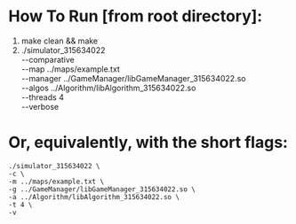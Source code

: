 # How To Run [from root directory]:
1. make clean && make
2. ./simulator_315634022 \
    --comparative \
    --map ../maps/example.txt \
    --manager ../GameManager/libGameManager_315634022.so \
    --algos ../Algorithm/libAlgorithm_315634022.so \
    --threads 4 \
    --verbose 

# Or, equivalently, with the short flags:
    ./simulator_315634022 \
    -c \
    -m ../maps/example.txt \
    -g ../GameManager/libGameManager_315634022.so \
    -a ../Algorithm/libAlgorithm_315634022.so \
    -t 4 \
    -v